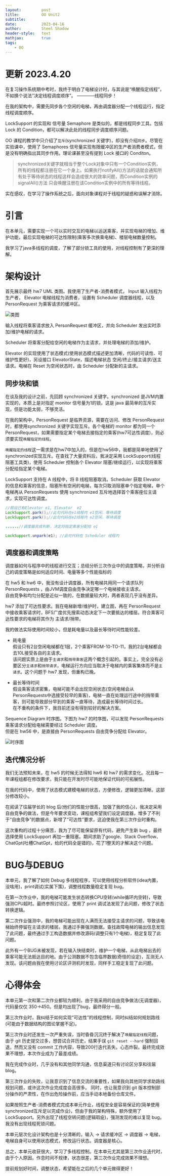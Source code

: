 ```yaml
---
layout:         post
title:          OO Unit2
subtitle:   
date:           2023-04-16
author:         Steel Shadow
header-style:   text
mathjax:        true
tags:
    - OO
---
```

# 更新 2023.4.20

在复习操作系统期中考时，我终于明白了电梯设计时，与其说是“唤醒指定线程”，不如换个说法“决定线程调度顺序”。
————线程同步！  

在我的架构中，需要先同步各个空闲的电梯，再由调度器分配一个线程运行，指定线程调度顺序。

LockSupport 的实现和 信号量 Semaphore 是类似的，都是线程同步工具。包括 Lock 的 Condition，都可以解决此处的线程同步调度顺序问题。

OO 课程的教学中只介绍了`互斥`(synchronized 关键字)，却没有介绍`同步`。尽管在实验课中，使用了 Semaphores 信号量实现有限缓冲区的生产者消费者模式，但是没有明确指出其同步作用。理论课甚至没有提到 Lock 接口的 Conditon。

> synchronized关键字就相当于整个Lock对象中只有一个Condition实例，所有的线程都注册在它一个身上。如果执行notifyAll()方法的话就会通知所有处于等待状态的线程这样会造成很大的效率问题，而Condition实例的signalAll()方法 只会唤醒注册在该Condition实例中的所有等待线程。

实在感叹，在学习了操作系统之后，面向对象课程对于线程的疑惑和误解才消除。

# 引言

在本单元，需要实现一个可以实时交互的电梯以运送乘客，并实现电梯的增加、维护功能，最后实现电梯的可达性限制(乘客多次换乘电梯)、楼层电梯数量控制。

我学习了java多线程的调度，了解了部分锁工具的使用，对线程控制有了更深的理解。

# 架构设计

首先展示最终 hw7 UML 类图。我使用了生产者-消费者模式， Input 输入线程为生产者， Elevator 电梯线程为消费者，设置有 Scheduler 调度器线程，以及 PersonRequest 为乘客请求的缓冲区。

![类图](https://raw.githubusercontent.com/Steel-Shadow/Steel-Shadow.github.io/master/img/in-post/oo_unit2_uml.png)

输入线程将乘客请求放入 PersonRequest 缓冲区，并向 Scheduler 发出实时添加/维护电梯的请求。

Scheduler 将乘客分配给空闲的电梯作为主请求，并处理电梯的添加/维护。

Elevator 的实现使用了状态模式(使用状态模式描述更加清晰，代码的可读性、可维护性更好)，另设接口 ElevatorState，描述电梯状态 空闲/终止/接主请求/送主请求。电梯在 Reset 为空闲状态时，由 Scheduler 分配新的主请求。

## 同步块和锁

在谈及我的设计之前，先回顾 synchronized 关键字。synchronized 是JVM内置实现的，本质上是对指定 monitor 信号量为1的锁。这是 java 最简单的互斥实现，但是功能太弱，不够灵活。

在我的架构中，PersonRequest 是临界资源，需要在访问、修改 PersonRequest 时，都使用synchronized 关键字实现互斥。各个电梯的 monitor 都为同一个 PersonRequest，如果需要指定某个电梯去接指定的乘客(hw7可达性调度)，则必须要实现`唤醒指定的线程`。

`唤醒指定的线程`这一需求是在hw7中加入的，但是在hw56中，我都是简单地使用了synchronized实现互斥。在查找了大量资料后，我决定采用 LockSupport(线程阻塞工具类)，使用 Scheduler 控制各个 Elevator 阻塞/继续运行，以实现将乘客分配给指定某个电梯。

LockSupport 支持在 A 线程中，将 B 线程阻塞取消。Scheduler 获取 Elevator 的信息和乘客的信息，阻塞所有空闲的电梯，每次只取消阻塞单个指定电梯，单个电梯再从 PersonRequests 使用 synchronized 互斥地选择首个乘客座位主请求，实现可达性调度。

```java
//假设已有Elevator e1, Elevator  e2
LockSupport.park();//此句代码在e1线程内 e1空闲，等待调度
LockSupport.park();//此句代码在e2线程内 e2空闲，等待调度

......//调度器完成判断，决定将指定乘客分配给 e1

LockSupport.unpark(e1); //此句代码在 Scheduler 线程内
```

## 调度器和调度策略

调度器如何与程序中的线程进行交互；总结分析三次作业中的调度策略，并分析自己的调度策略是如何适应时间、电量等多个性能指标的

在 hw5 和 hw6 中，我没有设计调度器，所有电梯共用同一个请求队列 PersonRequests ，由JVM调度自由竞争决定哪一个电梯接收主请求。  
自由竞争和均匀分配是近似一致的，在数据量较大时，两者表现几乎没有差异。 

hw7 添加了可达性要求。我在电梯新增/维护时，建立图，再在 PersonRequest 中接收乘客请求时，BFS广度优先搜索动态决定下一次要抵达的楼层。符合乘客可达性要求的电梯将其作为 主请求/捎带。

我的做法实际使用时间较小，但是耗电量以及最长等待时间性能较差。

+ 耗电量  
假设只有2台空闲电梯都在1层，2个乘客FROM-10-TO-11，我的2台电梯都会去10L接受各自的主请求。  
该问题实质上是由于`主请求`和`捎带乘客`这两个概念引起的。事实上，完全没有必要区分`主请求`和`捎带请求`，电梯运行方向应当取决于电梯内的乘客集体而不是`主请求`。这个问题于 hw7 发现，但重构已晚。

+ 最长等待时间  
假设乘客请求密集，电梯可能不会出现空闲状态(空闲电梯会从PersonRequests中选接受较早的乘客)，电梯一直在处理运行途中的捎带乘客，则可能导致部分早到的乘客一直等待，造成最长等待时间过长。  
在不重构的条件下，我目前还没有得到较好的解决方案。

Sequence Diagram 时序图。下图为 hw7 的时序图，可以发现 PersonRequests 乘客请求分配给电梯需要经过 Scheduler 调度。  
但是在 hw56 中，是直接由 PersonRequests 自由竞争分配给 Elevator。

![时序图](https://raw.githubusercontent.com/Steel-Shadow/Steel-Shadow.github.io/master/img/in-post/oo_unit2_%E6%97%B6%E5%BA%8F%E5%9B%BE.png)

## 迭代情况分析

我们无法预知未来，在 hw5 的时候无法得知 hw6 和 hw7 的需求变化。况且每一年课程组都在修改要求，我只能在开发时尽可能地保证代码的可拓展性。

在我的代码中，使用了状态模式建模电梯的状态，方便修改，逻辑更加清晰。这部分修改较小。  

在阅读了往届学长的 blog 后(他们的性能分很高，加强了我的信心)，我决定采用自由竞争的做法，但是今年要求变动，课程组希望我们设定调度器，增多了不利于“自由竞争”的数据点，新增了“可达性”要求，这迫使我在第三次作业时重构。

这次重构的过程十分痛苦，我为了尽可能保留原有代码，避免产生新 bug ，最终选择使用 LockSupport 再加一重阻塞。期间求助了google、Stack Overflow、ChatGpt(吐槽ChatGpt，给的代码全是错的)，花了1整天的才解决这个问题。

# BUG与DEBUG

本单元，我了解了如何 Debug 多线程程序，可以使用线程分析软件(idea内置，没啥用)，print调试(实属下策)，调整线程数量稳定复现 bug。

在第一次作业中，我的电梯可能发生状态转换CPU空转(while循环内空转)，导致强测CPU超时。最终参照讨论区，使用了 print 调试法发现了此问题，修改了状态转换逻辑。

第二次作业强测中，我的电梯可能出现在人满而无法接受主请求的问题，导致该电梯始终停留在主请求的楼层。我通过手撕强测数据，查找故障电梯的输出信息发现了此问题，最终通过手工构造数据并修改源码(调整只有1个电梯)，稳定复现了此问题。

此外有一个BUG未被发现，若在输入快结束时，维护一个电梯，从此电梯出去的乘客可能无法抵达目的地。由于公测数据不包含临界数据(奇怪的设定)，互测无人发现。该问题由我在使用讨论区评测机时发现，同样手工稳定复现了此问题。

# 心得体会

本单元第一次和第二次作业都较为顺利，由于我采用的自由竞争做法(无调度器)，代码量仅仅 350->450。但是均出现了bug，最终得分一般。

第三次作业时，我纠结于如何实现“可达性”的线程控制，同时纠结如何规划路线(可能由于数据结构的图论掌握不足)。

第三次作业时还发生一次严重失误，当时昏昏沉沉终于解决了`唤醒指定线程`问题，由于 git 历史提交过多，想尝试合并历史，结果手误 `git reset --hard` 强制回退，然而又没有 commit 工作内容，导致200行迭代丢失。心态炸裂。最终完成效果不理想，本次作业成为了最差成绩。

我在完成作业时，几乎没有和其他同学沟通，信息渠道只有讨论区分享和往届blog。

第三次作业的失败，让我意识到了信息交流的重要性，如果我向其他同学求助路线规划问题，或许这次作业完成度会高很多。
同时，也让我意识到 git 版本控制部分操作的严肃性，在作出危险操作前，应当手动本地备份仓库文件。

如果按照生产者-消费者模式完成本单元作业，线程安全是容易保证的(简单使用synchronized互斥足以完成作业)，但由于我的架构特殊，额外使用了 LockSupport。另外出现了线程空转问题(逻辑瑕疵)，强测发现的难以复现 bug。我没有出现线程死锁问题。

本单元层次化设计架构也是十分清晰的，输入 -> 请求缓冲区 -> 调度器 -> 电梯，电梯自身可以使用状态模式，修改运行状态。调度器是核心。

总之，本单元收获很大，学习了多线程控制。在本单元尤其是第三次作业迭代时，由于个人原因，作息时间不规律，状态很差，第三次作业完成效果不理想。

提前规划好时间，调整状态，希望能在之后的几个单元做得更好！